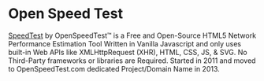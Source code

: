 # Open Speed Test

[SpeedTest](https://openspeedtest.com) by OpenSpeedTest™ is a Free and Open-Source HTML5 Network Performance Estimation Tool
Written in Vanilla Javascript and only uses built-in Web APIs like XMLHttpRequest (XHR), HTML, CSS, JS, & SVG. No Third-Party
frameworks or libraries are Required. Started in 2011 and moved to OpenSpeedTest.com dedicated Project/Domain Name in 2013.
